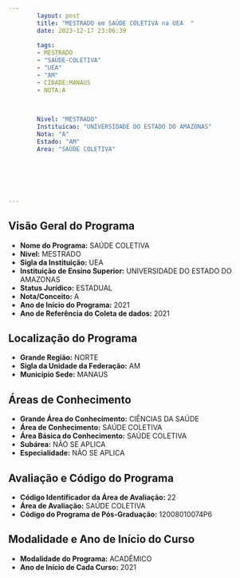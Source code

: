 ```yaml
---
        layout: post
        title: "MESTRADO em SAÚDE COLETIVA na UEA  "
        date: 2023-12-17 23:06:39
     
        tags:
        - MESTRADO
        - "SAÚDE-COLETIVA"
        - "UEA"
        - "AM"
        - CIDADE:MANAUS
        - NOTA:A
        
       

        Nivel: "MESTRADO"
        Instituicao: "UNIVERSIDADE DO ESTADO DO AMAZONAS"
        Nota: "A"
        Estado: "AM"
        Area: "SAÚDE COLETIVA"
        
        
        
        
        
        
---
```

## Visão Geral do Programa
- **Nome do Programa:** SAÚDE COLETIVA
- **Nível:** MESTRADO
- **Sigla da Instituição:** UEA
- **Instituição de Ensino Superior:** UNIVERSIDADE DO ESTADO DO AMAZONAS
- **Status Jurídico:** ESTADUAL
- **Nota/Conceito:** A
- **Ano de Início do Programa:** 2021
- **Ano de Referência do Coleta de dados:** 2021

## Localização do Programa
- **Grande Região:** NORTE
- **Sigla da Unidade da Federação:** AM
- **Município Sede:** MANAUS

## Áreas de Conhecimento
- **Grande Área do Conhecimento:** CIÊNCIAS DA SAÚDE
- **Área de Conhecimento:** SAÚDE COLETIVA
- **Área Básica do Conhecimento:** SAÚDE COLETIVA
- **Subárea:** NÃO SE APLICA
- **Especialidade:** NÃO SE APLICA

## Avaliação e Código do Programa
- **Código Identificador da Área de Avaliação:** 22
- **Área de Avaliação:** SAÚDE COLETIVA
- **Código do Programa de Pós-Graduação:** 12008010074P6


## Modalidade e Ano de Início do Curso
- **Modalidade do Programa:** ACADÊMICO
- **Ano de Início de Cada Curso:** 2021
